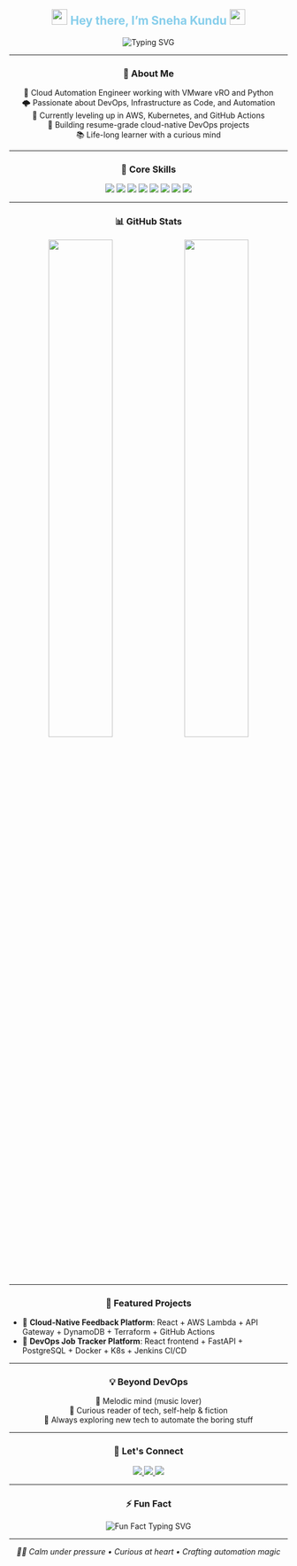 <!-- README.md -->

<!-- Header Section with Typing Effect -->
<h2 align="center">
  <img src="https://media.giphy.com/media/hvRJCLFzcasrR4ia7z/giphy.gif" width="28">
  <span style="color:#87CEEB">Hey there, I’m Sneha Kundu</span>
  <img src="https://media.giphy.com/media/hvRJCLFzcasrR4ia7z/giphy.gif" width="28">
</h2>

<div align="center">
  <img src="https://readme-typing-svg.demolab.com?font=Fira+Code&size=26&duration=3000&pause=1000&color=87CEEB&width=850&lines=Cloud+Automation+Engineer+⚙️;DevOps+%7C+Terraform+%7C+Ansible+%7C+AWS+%7C+Kubernetes;Automating+Cloud+Infra+Like+a+Pro+🚀" alt="Typing SVG">
</div>


---

<!-- About Me Section -->
<h3 align="center">🚀 About Me</h3>
<p align="center">
  🧠 Cloud Automation Engineer working with VMware vRO and Python<br>
  🌩️ Passionate about DevOps, Infrastructure as Code, and Automation<br>
  🌱 Currently leveling up in AWS, Kubernetes, and GitHub Actions<br>
  🎯 Building resume-grade cloud-native DevOps projects<br>
  📚 Life-long learner with a curious mind
</p>

---

<!-- Core Skills -->
<h3 align="center">🧠 Core Skills</h3>
<p align="center">
  <img src="https://img.shields.io/badge/AWS-FF9900?style=for-the-badge&logo=amazon-aws&logoColor=white">
  <img src="https://img.shields.io/badge/Terraform-5C4EE5?style=for-the-badge&logo=terraform&logoColor=white">
  <img src="https://img.shields.io/badge/Ansible-FE0000?style=for-the-badge&logo=ansible&logoColor=white">
  <img src="https://img.shields.io/badge/Python-FFD43B?style=for-the-badge&logo=python&logoColor=black">
  <img src="https://img.shields.io/badge/Docker-0db7ed?style=for-the-badge&logo=docker&logoColor=white">
  <img src="https://img.shields.io/badge/Kubernetes-326CE5?style=for-the-badge&logo=kubernetes&logoColor=white">
  <img src="https://img.shields.io/badge/GitHub%20Actions-2EA44F?style=for-the-badge&logo=github-actions&logoColor=white">
  <img src="https://img.shields.io/badge/VMware-0078C6?style=for-the-badge&logo=vmware&logoColor=white">
</p>

---

<!-- GitHub Stats -->
<h3 align="center">📊 GitHub Stats</h3>

<p align="center">
  <img src="https://github-readme-stats.vercel.app/api?username=yourusername&show_icons=true&theme=radical&border_radius=15&count_private=true" width="48%" />
  <img src="https://github-readme-streak-stats.herokuapp.com/?user=yourusername&theme=radical&hide_border=true" width="48%" />
</p>

---

<!-- Featured Projects -->
<h3 align="center">🌟 Featured Projects</h3>
<ul>
  <li>📡 <strong>Cloud-Native Feedback Platform</strong>: React + AWS Lambda + API Gateway + DynamoDB + Terraform + GitHub Actions</li>
  <li>🧩 <strong>DevOps Job Tracker Platform</strong>: React frontend + FastAPI + PostgreSQL + Docker + K8s + Jenkins CI/CD</li>
</ul>

---

<!-- Interests -->
<h3 align="center">💡 Beyond DevOps</h3>
<p align="center">
  🎵 Melodic mind (music lover)<br>
  📖 Curious reader of tech, self-help & fiction<br>
  💬 Always exploring new tech to automate the boring stuff
</p>

---

<!-- Let's Connect -->
<h3 align="center">💬 Let's Connect</h3>
<p align="center">
  <a href="https://www.linkedin.com/in/yourusername/">
    <img src="https://img.shields.io/badge/LinkedIn-0077B5?style=for-the-badge&logo=linkedin&logoColor=white" />
  </a>
  <a href="mailto:youremail@example.com">
    <img src="https://img.shields.io/badge/Gmail-D14836?style=for-the-badge&logo=gmail&logoColor=white" />
  </a>
  <a href="https://yourportfolio.link/">
    <img src="https://img.shields.io/badge/Portfolio-00C4CC?style=for-the-badge&logo=vercel&logoColor=white" />
  </a>
</p>

---

<!-- Fun Fact -->
<h3 align="center">⚡️ Fun Fact</h3>
<p align="center">
  <img src="https://readme-typing-svg.demolab.com?font=Fira+Code&pause=1000&color=87CEEB&center=true&vCenter=true&width=435&lines=My+Terraform+scripts+are+cleaner+than+my+room+🧹" alt="Fun Fact Typing SVG">
</p>

---

<p align="center">
  <em>🧘‍♀️ Calm under pressure • Curious at heart • Crafting automation magic</em>
</p>
